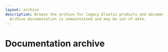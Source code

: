 ```yaml
---
layout: archive
description: Browse the archive for legacy Elastic products and documentation.
  Archive documentation is unmaintained and may be out-of-date.
---
```


# Documentation archive
